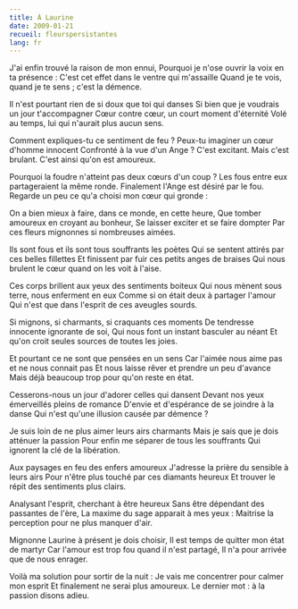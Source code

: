 ```yaml
---
title: À Laurine
date: 2009-01-21
recueil: fleurspersistantes
lang: fr
---
```


J'ai enfin trouvé la raison de mon ennui,
Pourquoi je n'ose ouvrir la voix en ta présence :
C'est cet effet dans le ventre qui m'assaille
Quand je te vois, quand je te sens ; c'est la démence.

Il n'est pourtant rien de si doux que toi qui danses
Si bien que je voudrais un jour t'accompagner
Cœur contre cœur, un court moment d'éternité
Volé au temps, lui qui n'aurait plus aucun sens.

Comment expliques-tu ce sentiment de feu ?
Peux-tu imaginer un cœur d'homme innocent
Confronté à la vue d'un Ange ? C'est excitant.
Mais c'est brulant. C'est ainsi qu'on est amoureux.

Pourquoi la foudre n'atteint pas deux cœurs d'un coup ?
Les fous entre eux partageraient la même ronde.
Finalement l'Ange est désiré par le fou.
Regarde un peu ce qu'a choisi mon cœur qui gronde :

On a bien mieux à faire, dans ce monde, en cette heure,
Que tomber amoureux en croyant au bonheur,
Se laisser exciter et se faire dompter
Par ces fleurs mignonnes si nombreuses aimées.

Ils sont fous et ils sont tous souffrants les poètes
Qui se sentent attirés par ces belles fillettes
Et finissent par fuir ces petits anges de braises
Qui nous brulent le cœur quand on les voit à l'aise.

Ces corps brillent aux yeux des sentiments boiteux
Qui nous mènent sous terre, nous enferment en eux
Comme si on était deux à partager l'amour
Qui n'est que dans l'esprit de ces aveugles sourds.

Si mignons, si charmants, si craquants ces moments
De tendresse innocente ignorante de soi,
Qui nous font un instant basculer au néant
Et qu'on croit seules sources de toutes les joies.

Et pourtant ce ne sont que pensées en un sens
Car l'aimée nous aime pas et ne nous connait pas
Et nous laisse rêver et prendre un peu d'avance
Mais déjà beaucoup trop pour qu'on reste en état.

Cesserons-nous un jour d'adorer celles qui dansent
Devant nos yeux émerveillés pleins de romance
D'envie et d'espérance de se joindre à la danse
Qui n'est qu'une illusion causée par démence ?

Je suis loin de ne plus aimer leurs airs charmants
Mais je sais que je dois atténuer la passion
Pour enfin me séparer de tous les souffrants
Qui ignorent la clé de la libération.

Aux paysages en feu des enfers amoureux
J'adresse la prière du sensible à leurs airs
Pour n'être plus touché par ces diamants heureux
Et trouver le répit des sentiments plus clairs.

Analysant l'esprit, cherchant à être heureux
Sans être dépendant des passantes de l'ère,
La maxime du sage apparait à mes yeux :
Maitrise la perception pour ne plus manquer d'air.

Mignonne Laurine à présent je dois choisir,
Il est temps de quitter mon état de martyr
Car l'amour est trop fou quand il n'est partagé,
Il n'a pour arrivée que de nous enrager.

Voilà ma solution pour sortir de la nuit :
Je vais me concentrer pour calmer mon esprit
Et finalement ne serai plus amoureux.
Le dernier mot : à la passion disons adieu.
